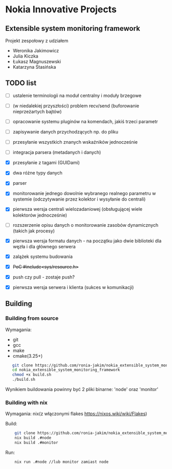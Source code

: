 # Nokia Innovative Projects

## Extensible system monitoring framework

Projekt zespołowy z udziałem

- Weronika Jakimowicz
- Julia Kiczka
- Łukasz Magnuszewski
- Katarzyna Stasińska

## TODO list

- [ ] ustalenie terminologii na moduł centralny i moduły brzegowe
- [ ] (w niedalekiej przyszłości) problem recv/send (buforowanie nieprzeżartych bajtów)
- [ ] opracowanie systemu pluginów na komendach, jakiś trzeci parametr
- [ ] zapisywanie danych przychodzących np. do pliku 
- [ ] przesyłanie wszystkich znanych wskaźników jednocześnie
- [ ] integracja parsera (metadanych i danych)
- [x] przesyłanie z tagami (GUIDami)
- [x] dwa różne typy danych
- [x] parser
- [x] monitorowanie jednego dowolnie wybranego  realnego parametru w systemie (odczytywanie przez kolektor i wysyłanie do centrali)
- [x] pierwsza wersja centrali wielozadaniowej (obsługującej wiele kolektorów jednocześnie)
- [ ] rozszerzenie opisu danych o monitorowanie zasobów dynamicznych (takich jak procesy)
- [x] pierwsza wersja formatu danych - na początku jako dwie biblioteki dla węzła i dla głównego serwera
- [x] zalążek systemu budowania
- [x] ~~PoC #include<sys/resource.h>~~
- [x] push czy pull - zostaje push?
- [x] pierwsza wersja serwera i klienta (sukces w komunikacji)


## Building 


### Building from source

Wymagania:
+ git
+ gcc
+ make
+ cmake(3.25+)

```bash
   git clone https://github.com/ronia-jakim/nokia_extensible_system_monitoring_framework
   cd nokia_extensible_system_monitoring_framework 
   chmod +x build.sh
   ./build.sh
```

<!---
```bash
   git clone https://github.com/ronia-jakim/nokia_extensible_system_monitoring_framework
   cd nokia_extensible_system_monitoring_framework 
   cmake . 
   make all
```
--->

Wynikiem buildowania powinny być 2 pliki binarne: 'node' oraz 'monitor'


### Building with nix 

Wymagania:
    nix(z włączonymi flakes https://nixos.wiki/wiki/Flakes)

Build:
```bash
    git clone https://github.com/ronia-jakim/nokia_extensible_system_monitoring_framework
    nix build .#node
    nix build .#monitor
```
Run:
```bash 
    nix run .#node //lub monitor zamiast node
```
